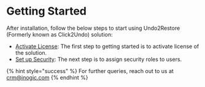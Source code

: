 # Getting Started

After installation, follow the below steps to start using Undo2Restore (Formerly known as Click2Undo) solution:

* [Activate License](https://docs.inogic.com/click2undo/getting-started/activate-license): The first step to getting started is to activate license of the solution.
* [Set up Security](https://docs.inogic.com/click2undo/getting-started/set-security): The next step is to assign security roles to users.

{% hint style="success" %}
For further queries, reach out to us at [crm@inogic.com](mailto:crm@inogic.com)
{% endhint %}

&#x20;
